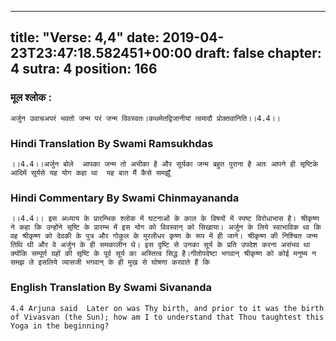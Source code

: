 
---
title: "Verse: 4,4"
date: 2019-04-23T23:47:18.582451+00:00
draft: false
chapter: 4
sutra: 4
position: 166
---
### मूल श्लोक :
```
अर्जुन उवाचअपरं भवतो जन्म परं जन्म विवस्वतः।कथमेतद्विजानीयां त्वमादौ प्रोक्तवानिति।।4.4।।

```

### Hindi Translation By Swami Ramsukhdas
```
।।4.4।।अर्जुन बोले  आपका जन्म तो अभीका है और सूर्यका जन्म बहुत पुराना है अतः आपने ही सृष्टिके आदिमें सूर्यसे यह योग कहा था  यह बात मैं कैसे समझूँ

```

### Hindi Commentary By Swami Chinmayananda
```
।।4.4।। इस अध्याय के प्रारम्भिक श्लोक में घटनाओं के काल के विषयों में स्पष्ट विरोधाभास है। श्रीकृष्ण ने कहा कि उन्होंने सृष्टि के प्रारम्भ में इस योग को विवस्वान् को सिखाया। अर्जुन के लिये स्वाभाविक था कि वह श्रीकृष्ण को देवकी के पुत्र और गोकुल के मुरलीधर कृष्ण के रूप में ही जाने। श्रीकृष्ण की निश्चित जन्म तिथि थी और वे अर्जुन के ही समकालीन थे। इस दृष्टि से उनका सूर्य के प्रति उपदेश करना असंभव था क्योंकि सम्पूर्ण ग्रहों की सृष्टि के पूर्व सूर्य का अस्तित्व सिद्ध है।गीतोपदेष्टा भगवान् श्रीकृष्ण को कोई मनुष्य न समझ ले इसलिये व्यासजी भगवान् के ही मुख से घोषणा करवाते हैं कि

```

### English Translation By Swami  Sivananda
```
4.4 Arjuna said  Later on was Thy birth, and prior to it was the birth of Vivasvan (the Sun); how am I to understand that Thou taughtest this Yoga in the beginning?

```

